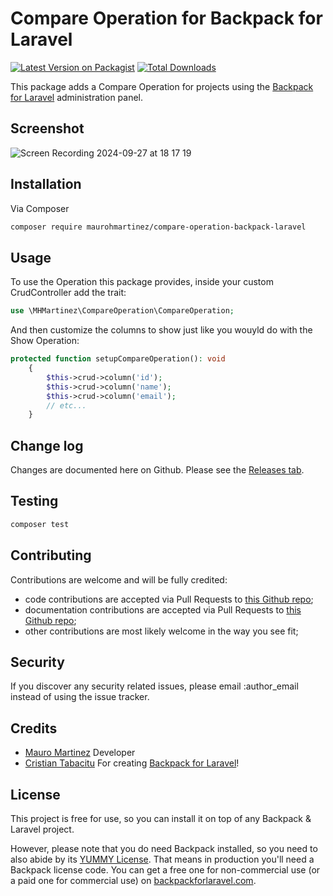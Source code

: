 # Compare Operation for Backpack for Laravel

[![Latest Version on Packagist][ico-version]][link-packagist]
[![Total Downloads][ico-downloads]][link-packagist]

This package adds a Compare Operation for projects using the [Backpack for Laravel](https://backpackforlaravel.com/) administration panel.

## Screenshot

![Screen Recording 2024-09-27 at 18 17 19](https://github.com/user-attachments/assets/316e2ae0-fdaa-4a6a-a8d0-b9aa5e4be17b)


## Installation

Via Composer

``` bash
composer require maurohmartinez/compare-operation-backpack-laravel
```

## Usage

To use the Operation this package provides, inside your custom CrudController add the trait:

```php
use \MHMartinez\CompareOperation\CompareOperation;
```

And then customize the columns to show just like you wouyld do with the Show Operation:

```php
protected function setupCompareOperation(): void
    {
        $this->crud->column('id');
        $this->crud->column('name');
        $this->crud->column('email');
        // etc...
    }
```

## Change log

Changes are documented here on Github. Please see the [Releases tab](https://github.com/maurohmartinez/compare-operation-backpack-laravel/releases).

## Testing

``` bash
composer test
```

## Contributing

Contributions are welcome and will be fully credited:
- code contributions are accepted via Pull Requests to [this Github repo](https://github.com/maurohmartinez/compare-operation-backpack-laravel);
- documentation contributions are accepted via Pull Requests to [this Github repo](https://github.com/maurohmartinez/compare-operation-backpack-laravel);
- other contributions are most likely welcome in the way you see fit;

## Security

If you discover any security related issues, please email :author_email instead of using the issue tracker.

## Credits
- [Mauro Martinez](https://inspiredpulse.com/) Developer
- [Cristian Tabacitu](https://tabacitu.ro/) For creating [Backpack for Laravel](https://backpackforlaravel.com/)!

## License

This project is free for use, so you can install it on top of any Backpack & Laravel project.

However, please note that you do need Backpack installed, so you need to also abide by its [YUMMY License](https://github.com/Laravel-Backpack/CRUD/blob/master/LICENSE.md). That means in production you'll need a Backpack license code. You can get a free one for non-commercial use (or a paid one for commercial use) on [backpackforlaravel.com](https://backpackforlaravel.com).


[ico-version]: https://img.shields.io/packagist/v/maurohmartinez/compare-operation-backpack-laravel.svg?style=flat-square
[ico-downloads]: https://img.shields.io/packagist/dt/maurohmartinez/compare-operation-backpack-laravel.svg?style=flat-square

[link-packagist]: https://packagist.org/packages/maurohmartinez/compare-operation-backpack-laravel

